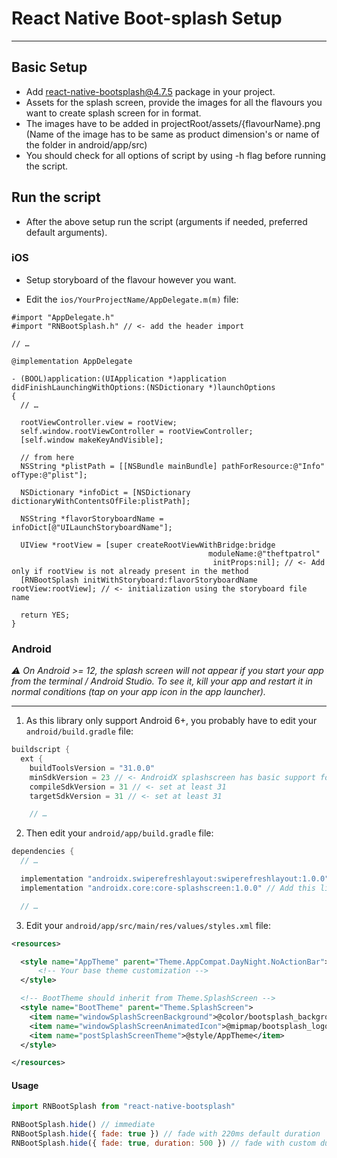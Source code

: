 # React Native Boot-splash Setup

---

## Basic Setup

- Add react-native-bootsplash@4.7.5 package in your project.
- Assets for the splash screen, provide the images for all the flavours you want to create splash screen for in format.
- The images have to be added in projectRoot/assets/{flavourName}.png (Name of the image has to be same as product dimension's or name of the folder in android/app/src)
- You should check for all options of script by using -h flag before running the script.

## Run the script

- After the above setup run the script (arguments if needed, preferred default arguments).

### iOS

- Setup storyboard of the flavour however you want.

- Edit the `ios/YourProjectName/AppDelegate.m(m)` file:

```obj-c
#import "AppDelegate.h"
#import "RNBootSplash.h" // <- add the header import

// …

@implementation AppDelegate

- (BOOL)application:(UIApplication *)application didFinishLaunchingWithOptions:(NSDictionary *)launchOptions
{
  // …

  rootViewController.view = rootView;
  self.window.rootViewController = rootViewController;
  [self.window makeKeyAndVisible];

  // from here
  NSString *plistPath = [[NSBundle mainBundle] pathForResource:@"Info" ofType:@"plist"];

  NSDictionary *infoDict = [NSDictionary dictionaryWithContentsOfFile:plistPath];

  NSString *flavorStoryboardName = infoDict[@"UILaunchStoryboardName"];

  UIView *rootView = [super createRootViewWithBridge:bridge
                                            moduleName:@"theftpatrol"
                                             initProps:nil]; // <- Add only if rootView is not already present in the method
  [RNBootSplash initWithStoryboard:flavorStoryboardName rootView:rootView]; // <- initialization using the storyboard file name

  return YES;
}
```

### Android

_⚠️ On Android >= 12, the splash screen will not appear if you start your app from the terminal / Android Studio. To see it, kill your app and restart it in normal conditions (tap on your app icon in the app launcher)._

---

1. As this library only support Android 6+, you probably have to edit your `android/build.gradle` file:

```gradle
buildscript {
  ext {
    buildToolsVersion = "31.0.0"
    minSdkVersion = 23 // <- AndroidX splashscreen has basic support for 21 (only the background color), so 23 is best
    compileSdkVersion = 31 // <- set at least 31
    targetSdkVersion = 31 // <- set at least 31

    // …
```

2. Then edit your `android/app/build.gradle` file:

```gradle
dependencies {
  // …

  implementation "androidx.swiperefreshlayout:swiperefreshlayout:1.0.0"
  implementation "androidx.core:core-splashscreen:1.0.0" // Add this line

  // …
```

3. Edit your `android/app/src/main/res/values/styles.xml` file:

```xml
<resources>

  <style name="AppTheme" parent="Theme.AppCompat.DayNight.NoActionBar">
      <!-- Your base theme customization -->
  </style>

  <!-- BootTheme should inherit from Theme.SplashScreen -->
  <style name="BootTheme" parent="Theme.SplashScreen">
    <item name="windowSplashScreenBackground">@color/bootsplash_background</item>
    <item name="windowSplashScreenAnimatedIcon">@mipmap/bootsplash_logo</item>
    <item name="postSplashScreenTheme">@style/AppTheme</item>
  </style>

</resources>
```

#### Usage

```js
import RNBootSplash from "react-native-bootsplash"

RNBootSplash.hide() // immediate
RNBootSplash.hide({ fade: true }) // fade with 220ms default duration
RNBootSplash.hide({ fade: true, duration: 500 }) // fade with custom duration
```
